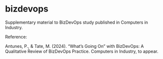 # bizdevops
Supplementary material to BizDevOps study published in Computers in Industry.

Reference:

Antunes, P., & Tate, M. (2024). “What’s Going On” with BizDevOps: A Qualitative Review of BizDevOps Practice. Computers in Industry, to appear.
